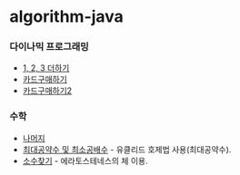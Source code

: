 # algorithm-java


### 다이나믹 프로그래밍
  - [1, 2, 3 더하기](https://github.com/eunjeongsong/algorithm-java/blob/master/BJ9095.java)
  - [카드구매하기](https://github.com/eunjeongsong/algorithm-java/blob/master/BJ11052.java)
  - [카드구매하기2](https://github.com/eunjeongsong/algorithm-java/blob/master/BJ16194.java)


### 수학
  - [나머지](https://github.com/eunjeongsong/algorithm-java/blob/master/BJ10430.java)    
  - [최대공약수 및 최소공배수](https://github.com/eunjeongsong/algorithm-java/blob/master/BJ2609.java) - 유클리드 호제법 사용(최대공약수).
  - [소수찾기](https://github.com/eunjeongsong/algorithm-java/blob/master/BJ1978.java) - 에라토스테네스의 체 이용.
